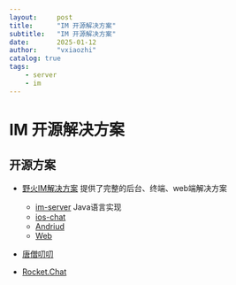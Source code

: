 ```yaml
---
layout:     post
title:      "IM 开源解决方案"
subtitle:   "IM 开源解决方案"
date:       2025-01-12
author:     "vxiaozhi"
catalog: true
tags:
    - server
    - im
---
```


# IM 开源解决方案

## 开源方案

- [野火IM解决方案](https://docs.wildfirechat.cn/) 提供了完整的后台、终端、web端解决方案
    - [im-server](https://github.com/wildfirechat/im-server) Java语言实现
    - [ios-chat](https://github.com/wildfirechat/ios-chat)
    - [Andriud]()
    - [Web]()

- [唐僧叨叨](https://github.com/TangSengDaoDao)
- [Rocket.Chat](https://github.com/RocketChat/Rocket.Chat)